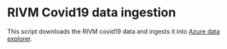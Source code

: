 # RIVM Covid19 data ingestion

This script downloads the RIVM covid19 data and ingests it into [Azure data explorer](https://learn.microsoft.com/en-us/azure/data-explorer/start-for-free). 
